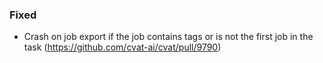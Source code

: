 ### Fixed

- Crash on job export if the job contains tags or is not the first job in the task
  (<https://github.com/cvat-ai/cvat/pull/9790>)
